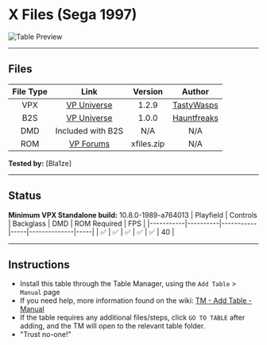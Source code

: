 ﻿# X Files (Sega 1997)

![Table Preview](../../images/vpx-xfiles.png)

---

## Files
| File Type | Link | Version | Author |
|:---------:|:----:|:-------:|:------:|
| VPX | [VP Universe](https://vpuniverse.com/files/file/14912-the-x-files-sega-1997/) | 1.2.9 | [TastyWasps](https://vpuniverse.com/profile/44724-tastywasps/) |
| B2S | [VP Universe](https://vpuniverse.com/files/file/14927-x-files-sega-1997-b2s-with-full-dmd/) | 1.0.0 | [Hauntfreaks](https://vpuniverse.com/profile/5216-hauntfreaks/) |
| DMD | Included with B2S | N/A | N/A |
| ROM | [VP Forums](https://www.vpforums.org/index.php?app=downloads&showfile=1077) | xfiles.zip | N/A |

**Tested by:** [Bla1ze]

---

## Status
**Minimum VPX Standalone build:** 10.8.0-1989-a764013
| Playfield | Controls | Backglass | DMD | ROM Required | FPS | 
|-----------|----------|-----------|-----|--------------|-----|
| :white_check_mark: | :white_check_mark: | :white_check_mark: | :white_check_mark: | :white_check_mark: | 40 |

---

## Instructions

- Install this table through the Table Manager, using the `Add Table` > `Manual` page
- If you need help, more information found on the wiki: [TM - Add Table - Manual](https://github.com/LegendsUnchained/vpx-standalone-alp4k/wiki/%5B04%5D-%F0%9F%A7%A1-TM-%E2%80%90-Other-Features#add-table---manual)
- If the table requires any additional files/steps, click `GO TO TABLE` after adding, and the TM will open to the relevant table folder.
- "Trust no-one!"

